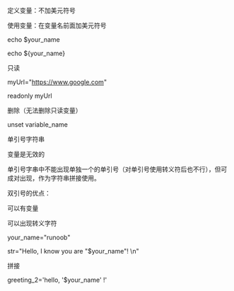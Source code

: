 定义变量：不加美元符号

使用变量：在变量名前面加美元符号

echo $your_name

echo ${your_name}

只读

myUrl="https://www.google.com"

readonly myUrl

删除（无法删除只读变量）

unset variable_name

单引号字符串

变量是无效的

单引号字串中不能出现单独一个的单引号（对单引号使用转义符后也不行），但可成对出现，作为字符串拼接使用。

双引号的优点：

可以有变量

可以出现转义字符

your_name="runoob"

str="Hello, I know you are \"$your_name\"! \n"

拼接

greeting_2='hello, '$your_name' !'
